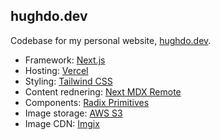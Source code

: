 ## hughdo.dev

Codebase for my personal website, [hughdo.dev](https://hughdo.dev).

- Framework: [Next.js](https://nextjs.org/)
- Hosting: [Vercel](https://vercel.com/)
- Styling: [Tailwind CSS](https://tailwindcss.com/)
- Content rednering: [Next MDX Remote](https://github.com/hashicorp/next-mdx-remote)
- Components: [Radix Primitives](https://www.radix-ui.com/primitives)
- Image storage: [AWS S3](https://aws.amazon.com/s3/)
- Image CDN: [Imgix](https://imgix.com/)
